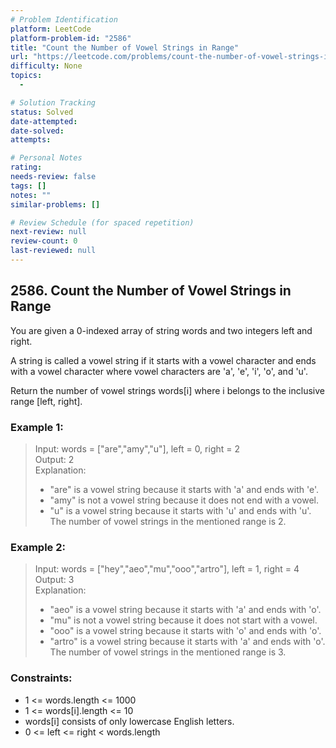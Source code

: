 ```yaml
---
# Problem Identification
platform: LeetCode
platform-problem-id: "2586"
title: "Count the Number of Vowel Strings in Range"
url: "https://leetcode.com/problems/count-the-number-of-vowel-strings-in-range/"
difficulty: None
topics:
  -

# Solution Tracking
status: Solved
date-attempted:
date-solved:
attempts:

# Personal Notes
rating:
needs-review: false
tags: []
notes: ""
similar-problems: []

# Review Schedule (for spaced repetition)
next-review: null
review-count: 0
last-reviewed: null
---
```


## 2586. Count the Number of Vowel Strings in Range

You are given a 0-indexed array of string words and two integers left and right.

A string is called a vowel string if it starts with a vowel character and ends with a vowel character where vowel characters are 'a', 'e', 'i', 'o', and 'u'.

Return the number of vowel strings words[i] where i belongs to the inclusive range [left, right].

### Example 1:

> Input: words = ["are","amy","u"], left = 0, right = 2</br>
> Output: 2</br>
> Explanation:
>
> - "are" is a vowel string because it starts with 'a' and ends with 'e'.
> - "amy" is not a vowel string because it does not end with a vowel.
> - "u" is a vowel string because it starts with 'u' and ends with 'u'.
>   The number of vowel strings in the mentioned range is 2.

### Example 2:

> Input: words = ["hey","aeo","mu","ooo","artro"], left = 1, right = 4</br>
> Output: 3</br>
> Explanation:
>
> - "aeo" is a vowel string because it starts with 'a' and ends with 'o'.</br>
> - "mu" is not a vowel string because it does not start with a vowel.</br>
> - "ooo" is a vowel string because it starts with 'o' and ends with 'o'.</br>
> - "artro" is a vowel string because it starts with 'a' and ends with 'o'.</br>
>   The number of vowel strings in the mentioned range is 3.

### Constraints:

- 1 <= words.length <= 1000
- 1 <= words[i].length <= 10
- words[i] consists of only lowercase English letters.
- 0 <= left <= right < words.length
